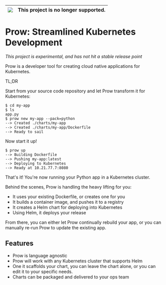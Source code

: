 |![](https://upload.wikimedia.org/wikipedia/commons/thumb/1/17/Warning.svg/156px-Warning.svg.png) | This project is no longer supported.
|---|---|

# Prow: Streamlined Kubernetes Development

_This project is experimental, and has not hit a stable release point_

Prow is a developer tool for creating cloud native applications for Kubernetes.

TL;DR

Start from your source code repository and let Prow transform it for
Kubernetes:

```
$ cd my-app
$ ls
app.py
$ prow new my-app --pack=python
--> Created ./charts/my-app
--> Created ./charts/my-app/Dockerfile
--> Ready to sail
```


Now start it up!

```
$ prow up
--> Building Dockerfile
--> Pushing my-app:latest
--> Deploying to Kubernetes
--> Ready at 10.21.77.7:8080
```

That's it! You're now running your Python app in a Kubernetes cluster.

Behind the scenes, Prow is handling the heavy lifting for you:

- It uses your existing Dockerfile, or creates one for you
- It builds a container image, and pushes it to a registry
- It creates a Helm chart for deploying into Kubernetes
- Using Helm, it deploys your release

From there, you can either let Prow continually rebuild your app, or you can
manually re-run Prow to update the existing app.

## Features

- Prow is language agnostic
- Prow will work with any Kubernetes cluster that supports Helm
- One it scaffolds your chart, you can leave the chart alone, or you can edit
  it to your specific needs.
- Charts can be packaged and delivered to your ops team

